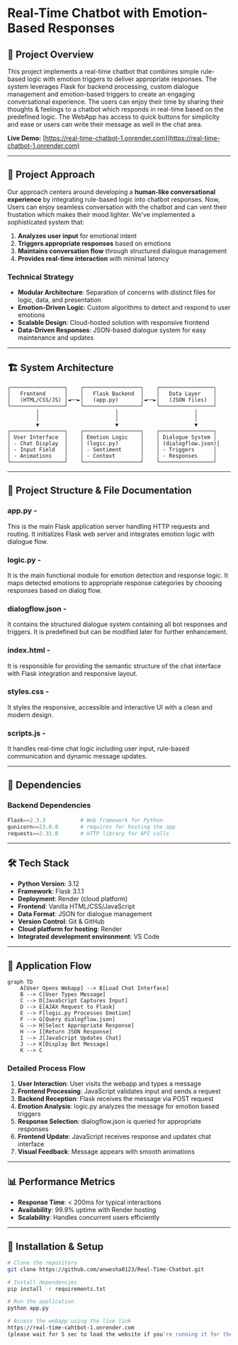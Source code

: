 # Real-Time Chatbot with Emotion-Based Responses

## 🌟 Project Overview

This project implements a real-time chatbot that combines simple rule-based logic with emotion triggers to deliver appropriate responses. The system leverages Flask for backend processing, custom dialogue management and emotion-based triggers to create an engaging conversational experience.
The users can enjoy their time by sharing their thoughts & feelings to a chatbot which responds in real-time based on the predefined logic. The WebApp has access to quick buttons for simplicity and ease or users can write their message as well in the chat area.

**Live Demo:** [https://real-time-chatbot-1.onrender.com](https://real-time-chatbot-1.onrender.com)

---

## 🎯 Project Approach

Our approach centers around developing a **human-like conversational experience** by integrating rule-based logic into chatbot responses. Now, Users can enjoy seamless conversation with the chatbot and can vent their frustation which makes their mood lighter. We've implemented a sophisticated system that:

1. **Analyzes user input** for emotional intent
2. **Triggers appropriate responses** based on emotions
3. **Maintains conversation flow** through structured dialogue management
4. **Provides real-time interaction** with minimal latency

### Technical Strategy
- **Modular Architecture**: Separation of concerns with distinct files for logic, data, and presentation
- **Emotion-Driven Logic**: Custom algorithms to detect and respond to user emotions
- **Scalable Design**: Cloud-hosted solution with responsive frontend
- **Data-Driven Responses**: JSON-based dialogue system for easy maintenance and updates

---

## 🏗️ System Architecture

```
┌─────────────────┐    ┌──────────────────┐    ┌─────────────────┐
│   Frontend      │    │   Flask Backend  │    │   Data Layer    │
│   (HTML/CSS/JS) │◄──►│   (app.py)       │◄──►│   (JSON files)  │
└─────────────────┘    └──────────────────┘    └─────────────────┘
         │                        │                        │
         │                        │                        │
         ▼                        ▼                        ▼
┌─────────────────┐    ┌──────────────────┐    ┌─────────────────┐
│ User Interface  │    │ Emotion Logic    │    │ Dialogue System │
│ - Chat Display  │    │ (logic.py)       │    │ (dialogflow.json)│
│ - Input Field   │    │ - Sentiment      │    │ - Triggers      │
│ - Animations    │    │ - Context        │    │ - Responses     │
└─────────────────┘    └──────────────────┘    └─────────────────┘
```

---

## 📁 Project Structure & File Documentation

### **app.py** -
This is the main Flask application server handling HTTP requests and routing. It initializes Flask web server and integrates emotion logic with dialogue flow.

### **logic.py** - 
It is the main functional module for emotion detection and response logic. It maps detected emotions to appropriate response categories by choosing responses based on dialog flow.

### **dialogflow.json** -
It contains the structured dialogue system containing all bot responses and triggers. It is predefined but can be modified later for further enhancement.

### **index.html** -
It is responsible for providing the semantic structure of the chat interface with Flask integration and responsive layout.

### **styles.css** -
It styles the responsive, accessible and interactive UI with a clean and modern design.

### **scripts.js** -
It handles real-time chat logic including user input, rule-based communication and dynamic message updates.

---

## 🔧 Dependencies

### **Backend Dependencies**
```python
Flask==2.3.3           # Web framework for Python
gunicorn==23.0.0       # requires for hosting the app
requests==2.31.0       # HTTP library for API calls
```
---
## 🛠️ Tech Stack

- **Python Version**: 3.12
- **Framework**: Flask 3.1.1
- **Deployment**: Render (cloud platform)
- **Frontend**: Vanilla HTML/CSS/JavaScript
- **Data Format**: JSON for dialogue management
- **Version Control**: Git & GitHub
- **Cloud platform for hosting**: Render
- **Integrated development environment**: VS Code
---

## 🔄 Application Flow

```mermaid
graph TD
    A[User Opens Webapp] --> B[Load Chat Interface]
    B --> C[User Types Message]
    C --> D[JavaScript Captures Input]
    D --> E[AJAX Request to Flask]
    E --> F[logic.py Processes Emotion]
    F --> G[Query dialogflow.json]
    G --> H[Select Appropriate Response]
    H --> I[Return JSON Response]
    I --> J[JavaScript Updates Chat]
    J --> K[Display Bot Message]
    K --> C
```

### **Detailed Process Flow**

1. **User Interaction**: User visits the webapp and types a message
2. **Frontend Processing**: JavaScript validates input and sends a request
3. **Backend Reception**: Flask receives the message via POST request
4. **Emotion Analysis**: logic.py analyzes the message for emotion based triggers
5. **Response Selection**: dialogflow.json is queried for appropriate responses
6. **Frontend Update**: JavaScript receives response and updates chat interface
7. **Visual Feedback**: Message appears with smooth animations

---

## 📊 Performance Metrics

- **Response Time**: < 200ms for typical interactions
- **Availability**: 99.9% uptime with Render hosting
- **Scalability**: Handles concurrent users efficiently

---

## 📝 Installation & Setup

```bash
# Clone the repository
git clone https://github.com/anwesha0123/Real-Time-Chatbot.git

# Install dependencies
pip install -r requirements.txt

# Run the application
python app.py

# Access the webapp using the live link
https://real-time-cahtbot-1.onrender.com
(please wait for 5 sec to load the website if you're running it for the first time)
```
